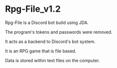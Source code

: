 # Rpg-File_v1.2

Rpg-File is a Discord bot build using JDA.

The program's tokens and passwords were removed.

It acts as a backend to Discord's bot system.

It is an RPG game that is file based. 

Data is stored within text files on the computer.

